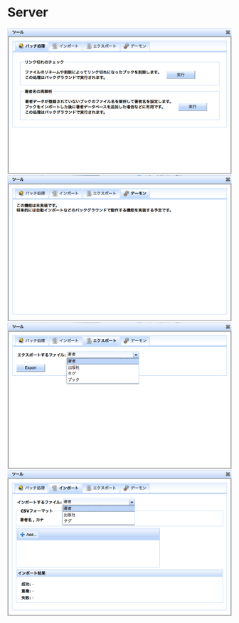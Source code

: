 Server
==============
<img src='https://raw.githubusercontent.com/burton999dev/ComicCafeHelp/master/images/ja/server/ToolBatch.png'/>
<img src='https://raw.githubusercontent.com/burton999dev/ComicCafeHelp/master/images/ja/server/ToolDemon.png'/>
<img src='https://raw.githubusercontent.com/burton999dev/ComicCafeHelp/master/images/ja/server/ToolExport.png'/>
<img src='https://raw.githubusercontent.com/burton999dev/ComicCafeHelp/master/images/ja/server/ToolImport.png'/>

